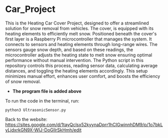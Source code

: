 # Car_Project


This is the Heating Car Cover Project, designed to offer a streamlined solution for snow removal from vehicles. The cover, is equipped with its heating elements to efficiently melt snow. Positioned beneath the cover's first layer is a Raspberry Pi microcontroller that manages the system. It connects to sensors and heating elements through long-range wires. The sensors gauge snow depth, and based on these readings, the microcontroller adjusts the heating state to melt snow ensuring optimal performance without manual intervention. The Python script in this repository controls this process, reading sensor data, calculating average distances, and toggling the heating elements accordingly. This setup minimizes manual effort, enhances user comfort, and boosts the efficiency of snow removal.
- **The program file is added above**

To run the code in the terminal, run:
```shell
python3 UltrasonicSensor.py
```

Back to the website: https://sites.google.com/d/1tayQclsx52kyynaDprr1hCIGwinnhDM9/p/1o7bkLyLjdxrkGN9X-WIJ-DoGllrSkHmh/edit
